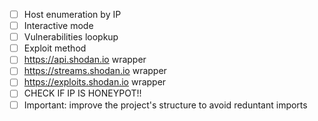 - [ ] Host enumeration by IP
- [ ] Interactive mode
- [ ] Vulnerabilities loopkup
- [ ] Exploit method
- [ ] https://api.shodan.io wrapper
- [ ] https://streams.shodan.io wrapper
- [ ] https://exploits.shodan.io wrapper
- [ ] CHECK IF IP IS HONEYPOT!!
- [ ] Important: improve the project's structure to avoid reduntant imports 
